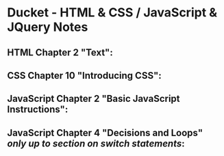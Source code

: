 # Ducket - HTML & CSS / JavaScript & JQuery Notes

## HTML Chapter 2 "Text":

## CSS Chapter 10 "Introducing CSS":

## JavaScript Chapter 2 "Basic JavaScript Instructions":

## JavaScript Chapter 4 "Decisions and Loops" *only up to section on switch statements*: 
